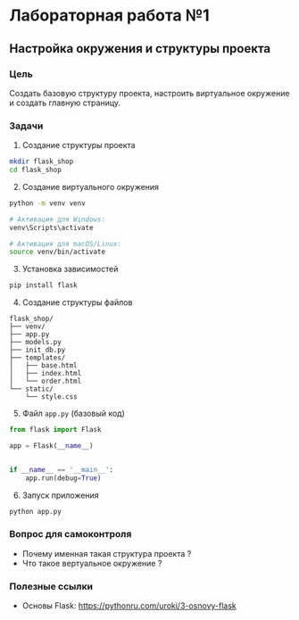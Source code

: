 # Лабораторная работа №1

## Настройка окружения и структуры проекта

### Цель
Создать базовую структуру проекта, настроить виртуальное окружение и создать главную страницу.

### Задачи
1. Создание структуры проекта

```bash
mkdir flask_shop
cd flask_shop
```

2. Создание виртуального окружения

```bash
python -m venv venv

# Активация для Windows:
venv\Scripts\activate

# Активация для macOS/Linux:
source venv/bin/activate
```

3. Установка зависимостей

```bash
pip install flask
```

4. Создание структуры файлов

```text
flask_shop/
├── venv/
├── app.py
├── models.py
├── init_db.py
├── templates/
│   ├── base.html
│   ├── index.html
│   └── order.html
└── static/
    └── style.css
```

5. Файл `app.py` (базовый код)

```python
from flask import Flask

app = Flask(__name__)


if __name__ == '__main__':
    app.run(debug=True)
```

6. Запуск приложения

```bash
python app.py
```

### Вопрос для самоконтроля
- Почему именная такая структура проекта ?
- Что такое вертуальное окружение ?

### Полезные ссылки
- Основы Flask: https://pythonru.com/uroki/3-osnovy-flask

